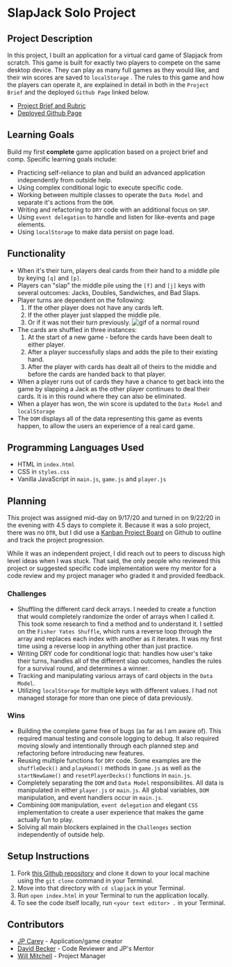 # SlapJack Solo Project

## Project Description

In this project, I built an application for a virtual card game of Slapjack from scratch. This game is built for exactly two players to compete on the same desktop device. They can play as many full games as they would like, and their win scores are saved to `localStorage` . The rules to this game and how the players can operate it, are explained in detail in both in the `Project Brief` and the deployed `Github Page` linked below.

- [Project Brief and Rubric](https://frontend.turing.io/projects/module-1/slapjack.html)
- [Deployed Github Page](https://jaypeasee.github.io/slapjack/)

## Learning Goals

Build my first <b>complete</b> game application based on a project brief and comp. Specific learning goals include:

- Practicing self-reliance to plan and build an advanced application independently from outside help.
- Using complex conditional logic to execute specific code.
- Working between multiple classes to operate the `Data Model` and separate it's actions from the `DOM`.
- Writing and refactoring to `DRY` code with an additional focus on `SRP`.
- Using `event delegation` to handle and listen for like-events and page elements.
- Using `localStorage`  to make data persist on page load.

## Functionality

- When it's their turn, players deal cards from their hand to a middle pile by keying `[q]` and `[p]`.
- Players can "slap" the middle pile using the `[f]` and `[j]` keys with several outcomes: Jacks, Doubles, Sandwiches, and Bad Slaps.
- Player turns are dependent on the following:
   	1. If the other player does not have any cards left.
   	2. If the other player just slapped the middle pile.
   	3. Or if it was not their turn previously.
![gif of a normal round](https://media.giphy.com/media/xpdEnetLg8xyj0iQjd/giphy.gif)
- The cards are shuffled in three instances:
  1. At the start of a new game - before the cards have been dealt to either player.
  2. After a player successfully slaps and adds the pile to their existing hand.
  3. After the player with cards has dealt all of theirs to the middle and before the cards are handed back to that player.
- When a player runs out of cards they have a chance to get back into the game by slapping a Jack as the other player continues to deal their cards. It is in this round where they can also be eliminated.
- When a player has won, the win score is updated to the `Data Model` and `localStorage`
- The `DOM` displays all of the data representing this game as events happen, to allow the users an experience of a real card game.

## Programming Languages Used

- HTML in `index.html`
- CSS in `styles.css`
- Vanilla JavaScript in `main.js`, `game.js` and `player.js`

## Planning

This project was assigned mid-day on 9/17/20 and turned in on 9/22/20 in the evening with 4.5 days to complete it. Because it was a solo project, there was no `DTR`, but I did use a [Kanban Project Board](https://github.com/jaypeasee/slapjack/projects/1) on Github to outline and track the project progression.

While it was an independent project, I did reach out to peers to discuss high level ideas when I was stuck. That said, the only people who reviewed this project or suggested specific code implementation were my mentor for a code review and my project manager who graded it and provided feedback.

### Challenges

- Shuffling the different card deck arrays. I needed to create a function that would completely randomize the order of arrays when I called it. This took some research to find a method and to understand it. I settled on the `Fisher Yates Shuffle`, which runs a reverse loop through the array and replaces each index with another as it iterates. It was my first time using a reverse loop in anything other than just practice.
- Writing DRY code for conditional logic that: handles how user's take their turns, handles all of the different slap outcomes, handles the rules for a survival round, and determines a winner.
- Tracking and manipulating various arrays of card objects in the `Data Model`.
- Utilizing `localStorage` for multiple keys with different values. I had not managed storage for more than one piece of data previously.

### Wins

- Building the complete game free of bugs (as far as I am aware of). This required manual testing and console logging to debug. It also required moving slowly and intentionally through each planned step and refactoring before introducing new features.
- Reusing multiple functions for `DRY` code. Some examples are the `shuffleDeck()` and `playHand()` methods in `game.js` as well as the `startNewGame()` and `resetPlayerDecks()` functions in `main.js`.
- Completely separating the `DOM` and `Data Model` responsibilites. All data is manipulated in either `player.js` or `main.js`. All global variables, `DOM` manipulation, and event handlers occur in `main.js`.
- Combining `DOM` manipulation, `event delegation` and elegant `CSS` implementation to create a user experience that makes the game actually fun to play.
- Solving all main blockers explained in the `Challenges` section independently of outside help.

## Setup Instructions

1. Fork [this Github repository](https://github.com/jaypeasee/slapjack) and clone it down to your local machine using the `git clone` command in your Terminal.
2. Move into that directory with `cd slapjack` in your Terminal.
3. Run `open index.html` in your Terminal to run the application locally.
4. To see the code itself locally, run `<your text editor> .` in your Terminal.

## Contributors

* [JP Carey](https://github.com/jaypeasee) - Application/game creator
* [David Becker](https://github.com/davidbecker6081) - Code Reviewer and JP's Mentor
* [Will Mitchell](https://github.com/wvmitchell) - Project Manager
